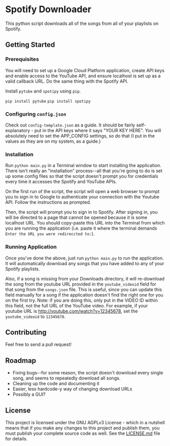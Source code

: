 # Spotify Downloader

This python script downloads all of the songs from all of your playlists on Spotify.

## Getting Started

### Prerequisites

You will need to set up a Google Cloud Platform application, create API keys and enable access to the YouTube API, and ensure localhost is set up as a valid callback URL. Do the same thing with the Spotify API.

Install `pytube` and `spotipy` using `pip`.

`pip install pytube`
`pip install spotipy`

### Configuring `config.json`

Check out `config-template.json` as a guide. It should be fairly self-explanatory - put in the API keys where it says "YOUR KEY HERE". You will absolutely need to set the APP_CONFIG settings, so do that (I put in the values as they are on my system, as a guide.)

### Installation

Run `python main.py` in a Terminal window to start installing the application. There isn't really an "installation" process--all that you're going to do is set up some config files so that the script doesn't prompt you for credentials every time it accesses the Spotify and YouTube APIs.

On the first run of the script, the script will open a web browser to prompt you to sign in to Google to authenticate your connection with the Youtube API. Follow the instructions as prompted.

Then, the script will prompt you to sign in to Spotify. After signing in, you will be directed to a page that cannot be opened because it is some localhost URL. You should copy-paste this URL into the Terminal from which you are running the application (i.e. paste it where the terminal demands `Enter the URL you were redireccted to:`).

### Running Application

Once you've done the above, just run `python main.py` to run the application. It will automatically download any songs that you have added to any of your Spotify playlists. 

Also, if a song is missing from your Downloads directory, it will re-download the song from the youtube URL provided in the `youtube_videoid` field for that song from the `songs.json` file. This is useful, since you can update this field manually for a song if the application doesn't find the right one for you on the first try. Note: if you are doing this, only put in the VIDEO ID within this field, not the full URL of the YouTube video. For example, if your youtube URL is http://youtube.com/watch?v=12345678, set the `youtube_videoid` to `12345678`.

## Contributing

Feel free to send a pull request!

## Roadmap

- Fixing bugs--for some reason, the script doesn't download every single song, and seems to repeatedly download all songs.
- Cleaning up the code and documenting it
- Easier, less hardcode-y way of changing download URLs
- Possibly a GUI?

## License

This project is licensed under the GNU AGPLv3 License - which in a nutshell means that if you make any changes to this project and publish them, you must publish your complete source code as well. See the [LICENSE.md](LICENSE.md) file for details.